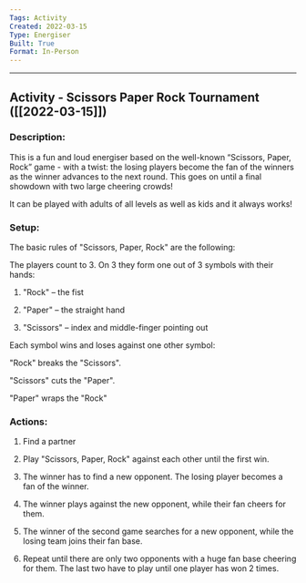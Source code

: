 ```yaml
---
Tags: Activity
Created: 2022-03-15
Type: Energiser
Built: True
Format: In-Person
---
```


--------------------------------------------------------------------------------
## Activity - Scissors Paper Rock Tournament ([[2022-03-15]])
### Description: 
This is a fun and loud energiser based on the well-known “Scissors, Paper, Rock” game - with a twist: the losing players become the fan of the winners as the winner advances to the next round. This goes on until a final showdown with two large cheering crowds!

It can be played with adults of all levels as well as kids and it always works! 

### Setup: 
The basic rules of "Scissors, Paper, Rock" are the following: 

The players count to 3. On 3 they form one out of 3 symbols with their hands: 

1) "Rock" – the fist

2) "Paper" – the straight hand

3) "Scissors" – index and middle-finger pointing out

Each symbol wins and loses against one other symbol:

"Rock" breaks the "Scissors".

"Scissors" cuts the "Paper".

"Paper" wraps the "Rock"


### Actions: 
1. Find a partner

2. Play "Scissors, Paper, Rock" against each other until the first win.

3. The winner has to find a new opponent. The losing player becomes a fan of the winner. 

4. The winner plays against the new opponent, while their fan cheers for them. 

5. The winner of the second game searches for a new opponent, while the losing team joins their fan base. 

6. Repeat until there are only two opponents with a huge fan base cheering for them. The last two have to play until one player has won 2 times. 